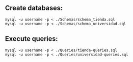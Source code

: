 ## Create databases:
`mysql -u username -p < ./Schemas/schema_tienda.sql`<br>
`mysql -u username -p < ./Schemas/schema_universidad.sql`<br>

## Execute queries:
`mysql -u username -p < ./Queries/tienda-queries.sql`<br>
`mysql -u username -p < ./Queries/universidad-queries.sql`<br>
